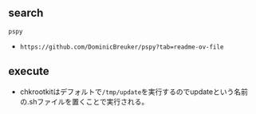 ## search 
`pspy`
- `https://github.com/DominicBreuker/pspy?tab=readme-ov-file`
## execute
- chkrootkitはデフォルトで`/tmp/update`を実行するのでupdateという名前の.shファイルを置くことで実行される。
